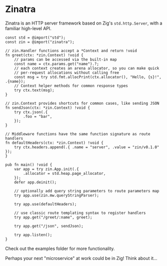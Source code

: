 Zinatra
=======

Zinatra is an HTTP server framework based on Zig's `std.http.Server`, with a
familiar high-level API.

```zig
const std = @import("std");
const zin = @import("zinatra");

// zin.Handler functions accept a *Context and return !void
fn greet(ctx: *zin.Context) !void {
    // params can be accessed via the built-in map
    const name = ctx.params.get("name").?;
    // each context creates an arena allocator, so you can make quick
    // per-request allocations without calling free
    const msg = try std.fmt.allocPrint(ctx.allocator(), "Hello, {s}!", .{name});
    // Context helper methods for common response types
    try ctx.text(msg);
}

// zin.Context provides shortcuts for common cases, like sending JSON
fn sendJson(ctx: *zin.Context) !void {
    try ctx.json(.{
        .foo = "bar",
    });
}

// Middleware functions have the same function signature as route handlers
fn defaultHeaders(ctx: *zin.Context) !void {
    try ctx.headers.append(.{ .name = "server", .value = "zin/v0.1.0" });
}

pub fn main() !void {
    var app = try zin.App.init(.{
        .allocator = std.heap.page_allocator,
    });
    defer app.deinit();

    // optionally add query string parameters to route parameters map
    try app.use(zin.mw.queryStringParser);

    try app.use(defaultHeaders);

    // use classic route templating syntax to register handlers
    try app.get("/greet/:name", greet);

    try app.get("/json", sendJson);

    try app.listen();
}

```

Check out the examples folder for more functionality.

Perhaps your next "microservice" at work could be in Zig! Think about it...
